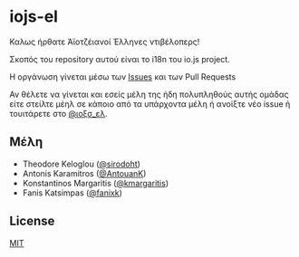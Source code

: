 iojs-el
=======

Καλως ήρθατε Άϊοτζέιανοί Έλληνες ντιβέλοπερς!

Σκοπός του repository αυτού είναι το i18n του io.js project.

Η οργάνωση γίνεται μέσω των [Issues](https://github.com/iojs/iojs-el/issues) και των Pull Requests

Αν θέλετε να γίνεται και εσείς μέλη της ήδη πολυπληθούς αυτής ομάδας είτε στείλτε μέηλ σε κάποιο από τα υπάρχοντα μέλη ή ανοίξτε νέο issue ή τουιτάρετε στο [@ιοξσ_ελ](https://twitter.com/iojs_el).


## Μέλη

* Theodore Keloglou ([@sirodoht](https://github.com/sirodoht))
* Antonis Karamitros ([@AntouanK](https://github.com/AntouanK))
* Konstantinos Margaritis ([@kmargaritis](https://github.com/kmargaritis))
* Fanis Katsimpas ([@fanixk](https://github.com/fanixk))

## License

[MIT](LICENSE)
